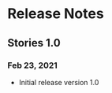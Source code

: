 # Release Notes

<a name="version_1_0"></a>
## Stories 1.0
### Feb 23, 2021
- Initial release version 1.0
